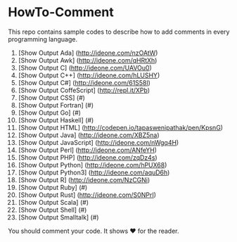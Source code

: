 HowTo-Comment
=============

This repo contains sample codes to describe how to add comments in every programming language.

1.  [Show Output Ada] (http://ideone.com/nzOAtW)
2.  [Show Output Awk] (http://ideone.com/qHRtXh)
3.  [Show Output C] (http://ideone.com/UAVOu0)
4.  [Show Output C++] (http://ideone.com/hLUSHY)
5.  [Show Output C#] (http://ideone.com/61S58l)
6.  [Show Output CoffeScript] (http://repl.it/XPb)
7.  [Show Output CSS] (#)
8.  [Show Output Fortran] (#)
9.  [Show Output Go] (#)
10. [Show Output Haskell] (#)
11. [Show Output HTML] (http://codepen.io/tapaswenipathak/pen/KpsnG)
12. [Show Output Java] (http://ideone.com/XBZ5na)
13. [Show Output JavaScript] (http://ideone.com/nWgq4H)
14. [Show Output Perl] (http://ideone.com/ANfeYH)
15. [Show Output PHP] (http://ideone.com/zqDz4s)
16. [Show Output Python] (http://ideone.com/hPUX68)
17. [Show Output Python3] (http://ideone.com/aquD6h)
18. [Show Output R] (http://ideone.com/NzCGNi)
19. [Show Output Ruby] (#)
20. [Show Output Rust] (http://ideone.com/S0NPrI)
21. [Show Output Scala] (#)
22. [Show Output Shell] (#)
23. [Show Output Smalltalk] (#)


You should comment your code. It shows :heart: for the reader.
